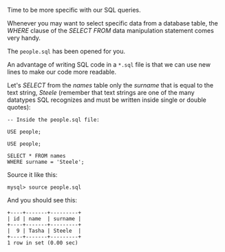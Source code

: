Time to be more specific with our SQL queries. 

Whenever you may want to select specific data from a database table, the _WHERE_ clause of the _SELECT FROM_ data manipulation statement comes very handy.

The `people.sql` has been opened for you. 

An advantage of writing SQL code in a `*.sql` file is that we can use new lines to make our code more readable.

Let's _SELECT_ from the _names_ table only the _surname_ that is equal to the text string, _Steele_ (remember that text strings are one of the many datatypes SQL recognizes and must be written inside single or double quotes):

```
-- Inside the people.sql file:

USE people;

USE people;

SELECT * FROM names 
WHERE surname = 'Steele';
```

Source it like this: 

```
mysql> source people.sql
```
And you should see this:
```
+----+-------+---------+
| id | name  | surname |
+----+-------+---------+
|  9 | Tasha | Steele  |
+----+-------+---------+
1 row in set (0.00 sec)
```